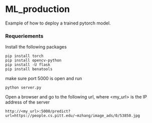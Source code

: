 # ML_production

Example of how to deploy a trained pytorch model.

### Requeriements
Install the following packages
```
pip install torch
pip install opencv-python
pip install -U flask
pip install benatools
```

make sure port 5000 is open and run
```
python server.py
```

Open a browser and go to the following url, where <my_url> is the IP address of the server
```
http://<my_url>:5000/predict?url=https://people.cs.pitt.edu/~mzhang/image_ads/0/53850.jpg
```

